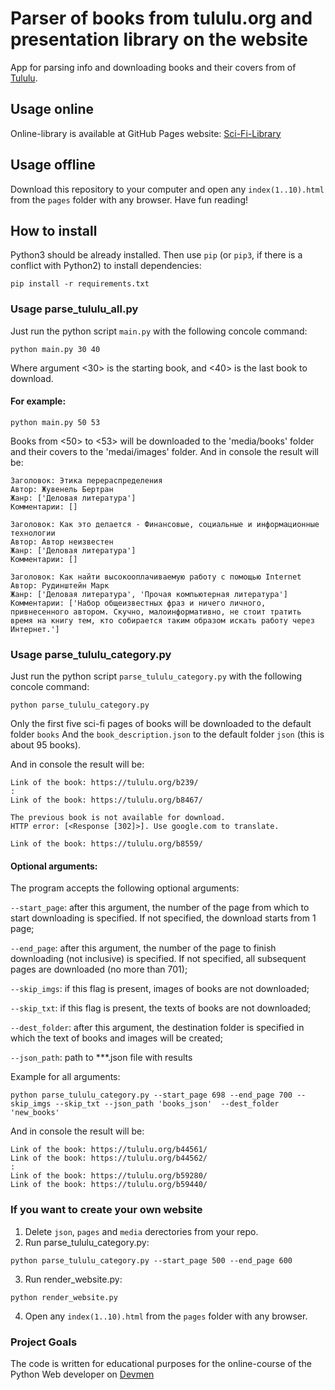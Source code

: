 # Parser of books from tululu.org and presentation library on the website

App for parsing info and downloading books and their covers from of [Tululu](https://tululu.org/).

## Usage online

Online-library is available at GitHub Pages website: [Sci-Fi-Library](https://circlsun.github.io/sci-fi-library/pages/index1.html)

## Usage offline

Download this repository to your computer and open any  `index(1..10).html` from the `pages` folder with any browser. Have fun reading!

## How to install

Python3 should be already installed. 
Then use `pip` (or `pip3`, if there is a conflict with Python2) to install dependencies:
```
pip install -r requirements.txt
```

### Usage parse_tululu_all.py

Just run the python script `main.py` with the following concole command:
```
python main.py 30 40
```
Where argument <30> is the starting book, and <40> is the last book to download.

#### For example:
```
python main.py 50 53
```
Books from <50> to <53> will be downloaded to the 'media/books' folder and their covers to the 'medai/images' folder.
And in console the result will be: 
```
Заголовок: Этика перераспределения
Автор: Жувенель Бертран     
Жанр: ['Деловая литература']
Комментарии: []

Заголовок: Как это делается - Финансовые, социальные и информационные технологии
Автор: Автор неизвестен     
Жанр: ['Деловая литература']
Комментарии: []

Заголовок: Как найти высокооплачиваемую работу с помощью Internet
Автор: Рудинштейн Марк
Жанр: ['Деловая литература', 'Прочая компьютерная литература']
Комментарии: ['Набор общеизвестных фраз и ничего личного, привнесенного автором. Скучно, малоинформативно, не стоит тратить время на книгу тем, кто собирается таким образом искать работу через Интернет.']
```
### Usage parse_tululu_category.py

Just run the python script `parse_tululu_category.py` with the following concole command:
```
python parse_tululu_category.py
```
Only the first five sci-fi pages of books will be downloaded to the default folder `books` And the `book_description.json` to the default folder `json` (this is about 95 books).

And in console the result will be: 
```
Link of the book: https://tululu.org/b239/
:
Link of the book: https://tululu.org/b8467/

The previous book is not available for download.
HTTP error: [<Response [302]>]. Use google.com to translate.

Link of the book: https://tululu.org/b8559/
```
#### Optional arguments:

The program accepts the following optional arguments:

`--start_page`: after this argument, the number of the page from which to start downloading is specified. If not specified, the download starts from 1 page;

`--end_page`: after this argument, the number of the page to finish downloading (not inclusive) is specified. If not specified, all subsequent pages are downloaded (no more than 701);

`--skip_imgs`: if this flag is present, images of books are not downloaded;

`--skip_txt`: if this flag is present, the texts of books are not downloaded;

`--dest_folder`: after this argument, the destination folder is specified in which the text of books and images will be created;

`--json_path`: path to ***.json file with results

Example for all arguments:
```
python parse_tululu_category.py --start_page 698 --end_page 700 --skip_imgs --skip_txt --json_path 'books_json'  --dest_folder 'new_books'
```
And in console the result will be:
```
Link of the book: https://tululu.org/b44561/
Link of the book: https://tululu.org/b44562/
:
Link of the book: https://tululu.org/b59280/
Link of the book: https://tululu.org/b59440/
```
### If you want to create your own website

1. Delete `json`, `pages` and `media` derectories from your repo.
2. Run parse_tululu_category.py:
```
python parse_tululu_category.py --start_page 500 --end_page 600
```
3. Run render_website.py:
```
python render_website.py
```
4. Open any  `index(1..10).html` from the `pages` folder with any browser.


### Project Goals

The code is written for educational purposes for the online-course of the Python Web developer on [Devmen](https://dvmn.org/)